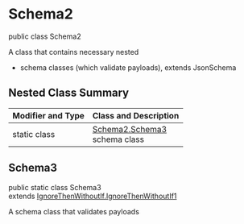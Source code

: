 # Schema2
public class Schema2

A class that contains necessary nested
- schema classes (which validate payloads), extends JsonSchema

## Nested Class Summary
| Modifier and Type | Class and Description |
| ----------------- | ---------------------- |
| static class | [Schema2.Schema3](#schema3)<br> schema class |

## Schema3
public static class Schema3<br>
extends [IgnoreThenWithoutIf.IgnoreThenWithoutIf1](../../../../../../components/schemas/IgnoreThenWithoutIf.md#ignorethenwithoutif1)

A schema class that validates payloads
